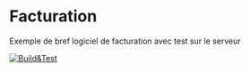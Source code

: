 # Facturation
Exemple de bref logiciel de facturation avec test sur le serveur

[![Build&Test](https://github.com/Cours-Alexandre-Ouellet/Facturation/actions/workflows/build_test.yml/badge.svg)](https://github.com/Cours-Alexandre-Ouellet/Facturation/actions/workflows/build_test.yml)

